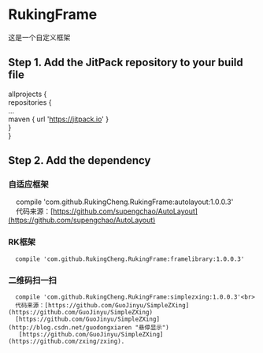 # RukingFrame
这是一个自定义框架

## Step 1. Add the JitPack repository to your build file
	
  allprojects {<br>
		repositories {<br>
			...<br>
			maven { url 'https://jitpack.io' }<br>
		}<br>
	}
  
## Step 2. Add the dependency
### 自适应框架
     compile 'com.github.RukingCheng.RukingFrame:autolayout:1.0.0.3'<br>
     代码来源：[https://github.com/supengchao/AutoLayout](https://github.com/supengchao/AutoLayout)
   
### RK框架
      compile 'com.github.RukingCheng.RukingFrame:framelibrary:1.0.0.3'
  
### 二维码扫一扫
      compile 'com.github.RukingCheng.RukingFrame:simplezxing:1.0.0.3'<br>
      代码来源：[https://github.com/GuoJinyu/SimpleZXing](https://github.com/GuoJinyu/SimpleZXing)
      [https://github.com/GuoJinyu/SimpleZXing](http://blog.csdn.net/guodongxiaren "悬停显示")   
       [https://github.com/GuoJinyu/SimpleZXing](https://github.com/zxing/zxing).
       

      
